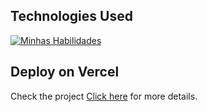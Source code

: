## Technologies Used

[![Minhas Habilidades](https://skillicons.dev/icons?i=next,react,tailwind)](https://skillicons.dev)

## Deploy on Vercel


Check the project [Click here](https://portifolio-next-js-delta.vercel.app/) for more details.
